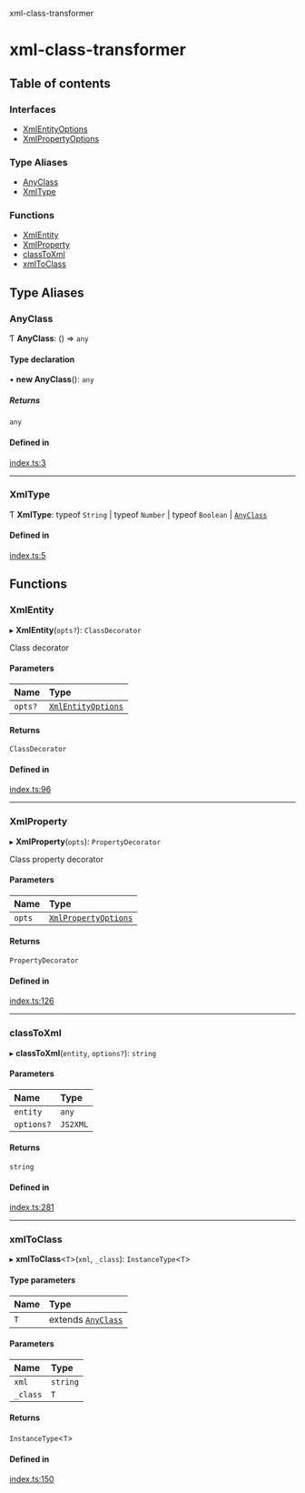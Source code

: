 xml-class-transformer

# xml-class-transformer

## Table of contents

### Interfaces

- [XmlEntityOptions](interfaces/XmlEntityOptions.md)
- [XmlPropertyOptions](interfaces/XmlPropertyOptions.md)

### Type Aliases

- [AnyClass](README.md#anyclass)
- [XmlType](README.md#xmltype)

### Functions

- [XmlEntity](README.md#xmlentity)
- [XmlProperty](README.md#xmlproperty)
- [classToXml](README.md#classtoxml)
- [xmlToClass](README.md#xmltoclass)

## Type Aliases

### AnyClass

Ƭ **AnyClass**: () => `any`

#### Type declaration

• **new AnyClass**(): `any`

##### Returns

`any`

#### Defined in

[index.ts:3](https://github.com/Edgar-P-yan/xml-class-transformer/blob/14820b5/src/index.ts#L3)

___

### XmlType

Ƭ **XmlType**: typeof `String` \| typeof `Number` \| typeof `Boolean` \| [`AnyClass`](README.md#anyclass)

#### Defined in

[index.ts:5](https://github.com/Edgar-P-yan/xml-class-transformer/blob/14820b5/src/index.ts#L5)

## Functions

### XmlEntity

▸ **XmlEntity**(`opts?`): `ClassDecorator`

Class decorator

#### Parameters

| Name | Type |
| :------ | :------ |
| `opts?` | [`XmlEntityOptions`](interfaces/XmlEntityOptions.md) |

#### Returns

`ClassDecorator`

#### Defined in

[index.ts:96](https://github.com/Edgar-P-yan/xml-class-transformer/blob/14820b5/src/index.ts#L96)

___

### XmlProperty

▸ **XmlProperty**(`opts`): `PropertyDecorator`

Class property decorator

#### Parameters

| Name | Type |
| :------ | :------ |
| `opts` | [`XmlPropertyOptions`](interfaces/XmlPropertyOptions.md) |

#### Returns

`PropertyDecorator`

#### Defined in

[index.ts:126](https://github.com/Edgar-P-yan/xml-class-transformer/blob/14820b5/src/index.ts#L126)

___

### classToXml

▸ **classToXml**(`entity`, `options?`): `string`

#### Parameters

| Name | Type |
| :------ | :------ |
| `entity` | `any` |
| `options?` | `JS2XML` |

#### Returns

`string`

#### Defined in

[index.ts:281](https://github.com/Edgar-P-yan/xml-class-transformer/blob/14820b5/src/index.ts#L281)

___

### xmlToClass

▸ **xmlToClass**<`T`\>(`xml`, `_class`): `InstanceType`<`T`\>

#### Type parameters

| Name | Type |
| :------ | :------ |
| `T` | extends [`AnyClass`](README.md#anyclass) |

#### Parameters

| Name | Type |
| :------ | :------ |
| `xml` | `string` |
| `_class` | `T` |

#### Returns

`InstanceType`<`T`\>

#### Defined in

[index.ts:150](https://github.com/Edgar-P-yan/xml-class-transformer/blob/14820b5/src/index.ts#L150)

